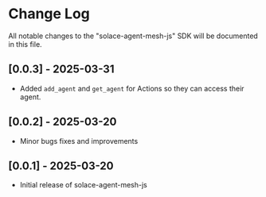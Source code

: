# Change Log

All notable changes to the "solace-agent-mesh-js" SDK will be documented in this file.

## [0.0.3] - 2025-03-31
- Added `add_agent` and `get_agent` for Actions so they can access their agent.

## [0.0.2] - 2025-03-20
- Minor bugs fixes and improvements

## [0.0.1] - 2025-03-20
- Initial release of solace-agent-mesh-js
